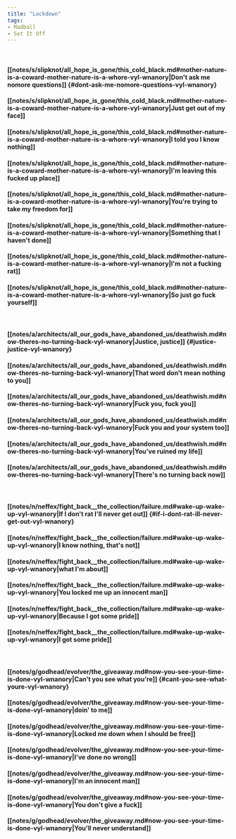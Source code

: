 ```yaml
---
title: "Lockdown"
tags:
- Madball
- Set It Off
---
```

&nbsp;
#### [[notes/s/slipknot/all_hope_is_gone/this_cold_black.md#mother-nature-is-a-coward-mother-nature-is-a-whore-vyl-wnanory|Don't ask me nomore questions]] {#dont-ask-me-nomore-questions-vyl-wnanory}
#### [[notes/s/slipknot/all_hope_is_gone/this_cold_black.md#mother-nature-is-a-coward-mother-nature-is-a-whore-vyl-wnanory|Just get out of my face]]
#### [[notes/s/slipknot/all_hope_is_gone/this_cold_black.md#mother-nature-is-a-coward-mother-nature-is-a-whore-vyl-wnanory|I told you I know nothing]]
#### [[notes/s/slipknot/all_hope_is_gone/this_cold_black.md#mother-nature-is-a-coward-mother-nature-is-a-whore-vyl-wnanory|I'm leaving this fucked up place]]
#### [[notes/s/slipknot/all_hope_is_gone/this_cold_black.md#mother-nature-is-a-coward-mother-nature-is-a-whore-vyl-wnanory|You're trying to take my freedom for]]
#### [[notes/s/slipknot/all_hope_is_gone/this_cold_black.md#mother-nature-is-a-coward-mother-nature-is-a-whore-vyl-wnanory|Something that I haven't done]]
#### [[notes/s/slipknot/all_hope_is_gone/this_cold_black.md#mother-nature-is-a-coward-mother-nature-is-a-whore-vyl-wnanory|I'm not a fucking rat]]
#### [[notes/s/slipknot/all_hope_is_gone/this_cold_black.md#mother-nature-is-a-coward-mother-nature-is-a-whore-vyl-wnanory|So just go fuck yourself]]
&nbsp;
#### [[notes/a/architects/all_our_gods_have_abandoned_us/deathwish.md#now-theres-no-turning-back-vyl-wnanory|Justice, justice]] {#justice-justice-vyl-wnanory}
#### [[notes/a/architects/all_our_gods_have_abandoned_us/deathwish.md#now-theres-no-turning-back-vyl-wnanory|That word don't mean nothing to you]]
#### [[notes/a/architects/all_our_gods_have_abandoned_us/deathwish.md#now-theres-no-turning-back-vyl-wnanory|Fuck you, fuck you]]
#### [[notes/a/architects/all_our_gods_have_abandoned_us/deathwish.md#now-theres-no-turning-back-vyl-wnanory|Fuck you and your system too]]
#### [[notes/a/architects/all_our_gods_have_abandoned_us/deathwish.md#now-theres-no-turning-back-vyl-wnanory|You've ruined my life]]
#### [[notes/a/architects/all_our_gods_have_abandoned_us/deathwish.md#now-theres-no-turning-back-vyl-wnanory|There's no turning back now]]
&nbsp;
#### [[notes/n/neffex/fight_back__the_collection/failure.md#wake-up-wake-up-vyl-wnanory|If I don't rat I'll never get out]] {#if-i-dont-rat-ill-never-get-out-vyl-wnanory}
#### [[notes/n/neffex/fight_back__the_collection/failure.md#wake-up-wake-up-vyl-wnanory|I know nothing, that's not]]
#### [[notes/n/neffex/fight_back__the_collection/failure.md#wake-up-wake-up-vyl-wnanory|what I'm about]]
#### [[notes/n/neffex/fight_back__the_collection/failure.md#wake-up-wake-up-vyl-wnanory|You locked me up an innocent man]]
#### [[notes/n/neffex/fight_back__the_collection/failure.md#wake-up-wake-up-vyl-wnanory|Because I got some pride]]
#### [[notes/n/neffex/fight_back__the_collection/failure.md#wake-up-wake-up-vyl-wnanory|I got some pride]]
&nbsp;
#### [[notes/g/godhead/evolver/the_giveaway.md#now-you-see-your-time-is-done-vyl-wnanory|Can't you see what you're]] {#cant-you-see-what-youre-vyl-wnanory}
#### [[notes/g/godhead/evolver/the_giveaway.md#now-you-see-your-time-is-done-vyl-wnanory|doin' to me]]
#### [[notes/g/godhead/evolver/the_giveaway.md#now-you-see-your-time-is-done-vyl-wnanory|Locked me down when I should be free]]
#### [[notes/g/godhead/evolver/the_giveaway.md#now-you-see-your-time-is-done-vyl-wnanory|I've done no wrong]]
#### [[notes/g/godhead/evolver/the_giveaway.md#now-you-see-your-time-is-done-vyl-wnanory|I'm an innocent man]]
#### [[notes/g/godhead/evolver/the_giveaway.md#now-you-see-your-time-is-done-vyl-wnanory|You don't give a fuck]]
#### [[notes/g/godhead/evolver/the_giveaway.md#now-you-see-your-time-is-done-vyl-wnanory|You'll never understand]]
